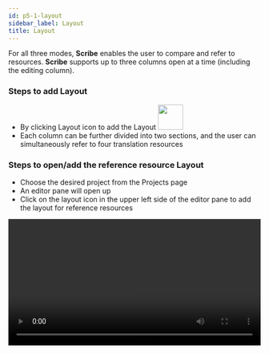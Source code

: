 ```yaml
---
id: p5-1-layout
sidebar_label: Layout
title: Layout
---
```

For all three modes, **Scribe** enables the user to compare and refer to resources. **Scribe** supports up to three columns open at a time (including the editing column).

### Steps to add Layout

- By clicking Layout icon to add the Layout <img src="/assets/newcolumn.png" width="50px" alt=""/>
- Each column can be further divided into two sections, and the user can simultaneously refer to four translation resources

### Steps to open/add the reference resource Layout

- Choose the desired project from the Projects page
- An editor pane will open up
- Click on the layout icon in the upper left side of the editor pane to add the layout for reference resources

<video controls src="/0.5.3/add-columns.mov" width="100%" type="video/mov"/>
